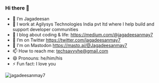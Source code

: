 <h3>Hi there 👋</h3>
<ul>
  <li>🔭 I’m Jagadeesan</li>
  <li>
    🏢 I work at Agilysys Technologies India pvt ltd where I help build and support developer communities
  </li>
  <li>
    🌱 I blog about coding & life:
    <a href="https://medium.com/@jagadeesanmay7" target="_blank">https://medium.com/@jagadeesanmay7</a>
  </li>
  <li>
    🦜 I’m on Twitter
    <a href="https://twitter.com/jagadeesanmay7" target="_blank">https://twitter.com/jagadeesanmay7</a>
  </li>
  <li>
    🐘 I'm on Mastodon
    <a href="https://masto.ai/@Jagadeesanmay7">https://masto.ai/@Jagadeesanmay7</a>
  </li>
  <li>
    📫 How to reach me:
    <a href="mailto:techsavvyhe@gmail.com" target="_blank">techsavvyhe@gmail.com</a>
  </li>
  <li>😄 Pronouns: he/him/his</li>
  <li>⚡ Fun fact: I love you</li>
</ul>
<p>
  <img
    align="center"
    src="https://github-readme-streak-stats.herokuapp.com/?user=jagadeesanmay7&"
    alt="jagadeesanmay7"
  />
</p>
